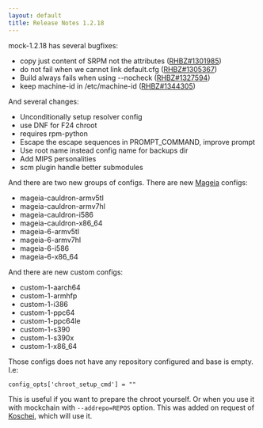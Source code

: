 ```yaml
---
layout: default
title: Release Notes 1.2.18
---
```


mock-1.2.18 has several bugfixes:

* copy just content of SRPM not the attributes ([RHBZ#1301985](http://bugzilla.redhat.com/bugzilla/show_bug.cgi?id=1301985))
* do not fail when we cannot link default.cfg ([RHBZ#1305367](http://bugzilla.redhat.com/bugzilla/show_bug.cgi?id=1305367))
* Build always fails when using --nocheck ([RHBZ#1327594](http://bugzilla.redhat.com/bugzilla/show_bug.cgi?id=1327594))
* keep machine-id in /etc/machine-id ([RHBZ#1344305](http://bugzilla.redhat.com/bugzilla/show_bug.cgi?id=1344305))

And several changes:
* Unconditionally setup resolver config
* use DNF for F24 chroot
* requires rpm-python
* Escape the escape sequences in PROMPT_COMMAND, improve prompt
* Use root name instead config name for backups dir
* Add MIPS personalities
* scm plugin handle better submodules

And there are two new groups of configs. There are new [Mageia](https://www.mageia.org) configs:
* mageia-cauldron-armv5tl
* mageia-cauldron-armv7hl
* mageia-cauldron-i586
* mageia-cauldron-x86_64
* mageia-6-armv5tl
* mageia-6-armv7hl
* mageia-6-i586
* mageia-6-x86_64

And there are new custom configs:
* custom-1-aarch64
* custom-1-armhfp
* custom-1-i386
* custom-1-ppc64
* custom-1-ppc64le
* custom-1-s390
* custom-1-s390x
* custom-1-x86_64

Those configs does not have any repository configured and base is empty. I.e:

    config_opts['chroot_setup_cmd'] = ""


This is useful if you want to prepare the chroot yourself. Or when you use it with mockchain with `--addrepo=REPOS` option. This was added on request of [Koschei](https://fedoraproject.org/wiki/Koschei), which will use it.
